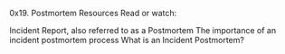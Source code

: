0x19. Postmortem
Resources
Read or watch:

Incident Report, also referred to as a Postmortem
The importance of an incident postmortem process
What is an Incident Postmortem?
